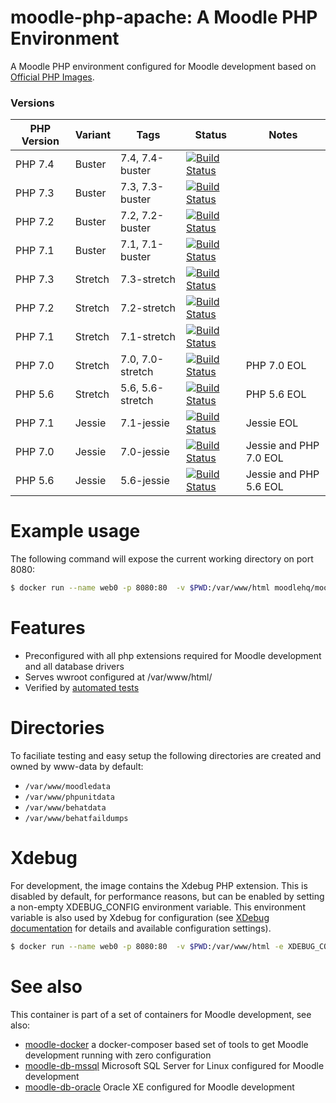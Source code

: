 # moodle-php-apache: A Moodle PHP Environment

A Moodle PHP environment configured for Moodle development based on [Official PHP Images](https://hub.docker.com/_/php/).

### Versions

| PHP Version  | Variant | Tags             | Status | Notes |
|--------------|---------|------------------|--------|-------|
| PHP 7.4      | Buster  | 7.4, 7.4-buster  | [![Build Status](https://travis-ci.org/moodlehq/moodle-php-apache.svg?branch=7.4-buster)](https://travis-ci.org/moodlehq/moodle-php-apache)|
| PHP 7.3      | Buster  | 7.3, 7.3-buster  | [![Build Status](https://travis-ci.org/moodlehq/moodle-php-apache.svg?branch=7.3-buster)](https://travis-ci.org/moodlehq/moodle-php-apache)|
| PHP 7.2      | Buster  | 7.2, 7.2-buster  | [![Build Status](https://travis-ci.org/moodlehq/moodle-php-apache.svg?branch=7.2-buster)](https://travis-ci.org/moodlehq/moodle-php-apache)|
| PHP 7.1      | Buster  | 7.1, 7.1-buster  | [![Build Status](https://travis-ci.org/moodlehq/moodle-php-apache.svg?branch=7.1-buster)](https://travis-ci.org/moodlehq/moodle-php-apache)|
| PHP 7.3      | Stretch | 7.3-stretch      | [![Build Status](https://travis-ci.org/moodlehq/moodle-php-apache.svg?branch=7.3-stretch)](https://travis-ci.org/moodlehq/moodle-php-apache)|
| PHP 7.2      | Stretch | 7.2-stretch      | [![Build Status](https://travis-ci.org/moodlehq/moodle-php-apache.svg?branch=7.2-stretch)](https://travis-ci.org/moodlehq/moodle-php-apache)|
| PHP 7.1      | Stretch | 7.1-stretch      | [![Build Status](https://travis-ci.org/moodlehq/moodle-php-apache.svg?branch=7.1-stretch)](https://travis-ci.org/moodlehq/moodle-php-apache)|
| PHP 7.0      | Stretch | 7.0, 7.0-stretch | [![Build Status](https://travis-ci.org/moodlehq/moodle-php-apache.svg?branch=7.0-stretch)](https://travis-ci.org/moodlehq/moodle-php-apache)|PHP 7.0 EOL|
| PHP 5.6      | Stretch | 5.6, 5.6-stretch | [![Build Status](https://travis-ci.org/moodlehq/moodle-php-apache.svg?branch=5.6-stretch)](https://travis-ci.org/moodlehq/moodle-php-apache)|PHP 5.6 EOL|
| PHP 7.1      | Jessie  | 7.1-jessie       | [![Build Status](https://travis-ci.org/moodlehq/moodle-php-apache.svg?branch=7.1-jessie)](https://travis-ci.org/moodlehq/moodle-php-apache)|Jessie EOL|
| PHP 7.0      | Jessie  | 7.0-jessie       | [![Build Status](https://travis-ci.org/moodlehq/moodle-php-apache.svg?branch=7.0-jessie)](https://travis-ci.org/moodlehq/moodle-php-apache)|Jessie and PHP 7.0 EOL|
| PHP 5.6      | Jessie  | 5.6-jessie       | [![Build Status](https://travis-ci.org/moodlehq/moodle-php-apache.svg?branch=5.6-jessie)](https://travis-ci.org/moodlehq/moodle-php-apache)|Jessie and PHP 5.6 EOL|

# Example usage
The following command will expose the current working directory on port 8080:
```bash
$ docker run --name web0 -p 8080:80  -v $PWD:/var/www/html moodlehq/moodle-php-apache:7.1
```

# Features

* Preconfigured with all php extensions required for Moodle development and all database drivers
* Serves wwroot configured at /var/www/html/
* Verified by [automated tests](https://travis-ci.org/moodlehq/moodle-php-apache)

# Directories

To faciliate testing and easy setup the following directories are created and owned by www-data by default:
* `/var/www/moodledata`
* `/var/www/phpunitdata`
* `/var/www/behatdata`
* `/var/www/behatfaildumps`

# Xdebug

For development, the image contains the Xdebug PHP extension. This is disabled by default, for performance reasons, but can be enabled by setting a non-empty XDEBUG_CONFIG environment variable. This environment variable is also used by Xdebug for configuration (see [XDebug documentation](https://xdebug.org/docs) for details and available configuration settings).

```bash
$ docker run --name web0 -p 8080:80  -v $PWD:/var/www/html -e XDEBUG_CONFIG="remote_enable=1 remote_connect_back=1" moodlehq/moodle-php-apache:7.1
```

# See also
This container is part of a set of containers for Moodle development, see also:
* [moodle-docker](https://github.com/moodlehq/moodle-docker) a docker-composer based set of tools to get Moodle development running with zero configuration
* [moodle-db-mssql](https://github.com/moodlehq/moodle-db-mssql) Microsoft SQL Server for Linux configured for Moodle development
* [moodle-db-oracle](https://github.com/moodlehq/moodle-db-oracle) Oracle XE configured for Moodle development
